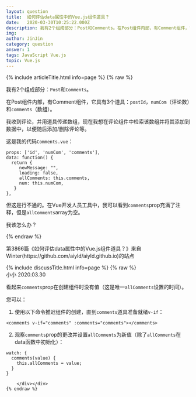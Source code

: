 ```yaml
---
layout: question
title:  如何评估data属性中的Vue.js组件道具？
date:   2020-03-30T10:25:22.000Z
description: 我有2个组成部分：Post和Comments。在Post组件内部，有Comment组件，它具有3个道具：postId，numCom（评论数）和comm...
img: 
author: JinJin
category: question
answer: 1
tags: JavaScript Vue.js
topic: Vue.js
---
```

<div class="article-root">
  <div class="article">
    {% include articleTitle.html info=page %}
    {% raw %}
    <div class="article-content"><p><font style="vertical-align: inherit;"><font style="vertical-align: inherit;">我有2个组成部分：</font></font><code>Post</code><font style="vertical-align: inherit;"><font style="vertical-align: inherit;">和</font></font><code>Comments</code><font style="vertical-align: inherit;"><font style="vertical-align: inherit;">。</font></font></p>

<p><font style="vertical-align: inherit;"><font style="vertical-align: inherit;">在Post组件内部，有Comment组件，它具有3个道具：</font></font><code>postId</code><font style="vertical-align: inherit;"><font style="vertical-align: inherit;">，</font></font><code>numCom</code><font style="vertical-align: inherit;"><font style="vertical-align: inherit;">（评论数）和</font></font><code>comments</code><font style="vertical-align: inherit;"><font style="vertical-align: inherit;">（数组）。</font></font></p>

<p><font style="vertical-align: inherit;"><font style="vertical-align: inherit;">我收到评论，并用道具传递数组，现在我想在评论组件中检索该数组并将其添加到数据中，以便随后添加/删除评论等。</font></font></p>

<p><font style="vertical-align: inherit;"><font style="vertical-align: inherit;">这是我的代码</font></font><code>Comments.vue</code><font style="vertical-align: inherit;"><font style="vertical-align: inherit;">：</font></font></p>

<pre><code>props: ['id', 'numCom', 'comments'],<font></font>
data: function() {<font></font>
  return {<font></font>
     newMessage: "",<font></font>
     loading: false,<font></font>
     allComments: this.comments,<font></font>
     num: this.numCom,<font></font>
   }<font></font>
},<font></font>
</code></pre>

<p><font style="vertical-align: inherit;"><font style="vertical-align: inherit;">但这是行不通的。</font><font style="vertical-align: inherit;">在Vue开发人员工具中，我可以看到</font></font><code>comments</code><font style="vertical-align: inherit;"><font style="vertical-align: inherit;">prop充满了注释，但是</font></font><code>allComments</code><font style="vertical-align: inherit;"><font style="vertical-align: inherit;">array为空。</font></font></p>

<p><font style="vertical-align: inherit;"><font style="vertical-align: inherit;">我该怎么办？</font></font></p></div>
    {% endraw %}
  </div>
  <p class="winter_mark">第3866篇《如何评估data属性中的Vue.js组件道具？》来自Winter(https://github.com/aiyld/aiyld.github.io)的站点</p>
  <div class="discuss-wrapper">
    {% include discussTitle.html info=page %}
    {% raw %}
    <div class="discuss-item">
        <div class="discuss-parent">
          <div class="discuss-meta">
            <span class="discuss-user">小小</span>
            <span class="discuss-time">2020.03.30</span>
          </div>
          <div class="discuss-comment"><p><font style="vertical-align: inherit;"><font style="vertical-align: inherit;">看起来</font></font><code>comments</code><font style="vertical-align: inherit;"><font style="vertical-align: inherit;">prop在创建组件时没有值（这是唯一</font></font><code>allComments</code><font style="vertical-align: inherit;"><font style="vertical-align: inherit;">设置的</font><font style="vertical-align: inherit;">时间</font><font style="vertical-align: inherit;">）。</font></font></p>

<p><font style="vertical-align: inherit;"><font style="vertical-align: inherit;">您可以：</font></font></p>

<ol>
<li><font style="vertical-align: inherit;"><font style="vertical-align: inherit;">使用以下命令推迟组件的创建，直到</font></font><code>comments</code><font style="vertical-align: inherit;"><font style="vertical-align: inherit;">道具准备就绪</font></font><code>v-if</code><font style="vertical-align: inherit;"><font style="vertical-align: inherit;">：</font></font></li>
</ol>



<pre><code>&lt;comments v-if="comments" :comments="comments"&gt;&lt;/comments&gt;
</code></pre>

<ol start="2">
<li><font style="vertical-align: inherit;"><font style="vertical-align: inherit;">观察</font></font><code>comments</code><font style="vertical-align: inherit;"><font style="vertical-align: inherit;">prop的</font><font style="vertical-align: inherit;">更改</font><font style="vertical-align: inherit;">并设置</font></font><code>allComments</code><font style="vertical-align: inherit;"><font style="vertical-align: inherit;">为新值（除了</font></font><code>allComments</code><font style="vertical-align: inherit;"><font style="vertical-align: inherit;">在data函数中</font><font style="vertical-align: inherit;">初始化</font><font style="vertical-align: inherit;">）：</font></font></li>
</ol>

<pre class="lang-js prettyprint-override"><code>watch: {<font></font>
  comments(value) {<font></font>
    this.allComments = value;<font></font>
  }<font></font>
}<font></font>
</code></pre></div>
        </div></div>
    {% endraw %}
  </div>
<div>
